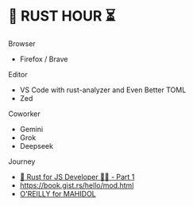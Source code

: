 # 🦀 RUST HOUR ⏳

Browser
- Firefox / Brave

Editor
- VS Code with rust-analyzer and Even Better TOML
- Zed

Coworker
- Gemini
- Grok
- Deepseek


Journey
- [🦀 Rust for JS Developer 🧑‍💻 - Part 1](https://www.youtube.com/watch?v=4XdREYotK5M)
- https://book.gist.rs/hello/mod.html
- [O'REILLY for MAHIDOL](https://learning-oreilly-com.ejournal.mahidol.ac.th/playlists/037dd7b8-cb6f-4a5e-88c5-7708106d19be) 
